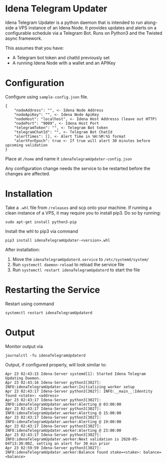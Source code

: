# Idena Telegram Updater

Idena Telegram Updater is a python daemon that is intended to run along-side a VPS instance of an Idena Node.
It provides updates and alerts on a configurable schedule via a Telegram Bot. Runs on Python3 and the Twisted async framework.

This assumes that you have:
- A Telegram bot token and chatId previously set
- A running Idena Node with a wallet and an APIKey

# Configuration
Configure using `sample-config.json` file.
```
{
    "nodeAddress": "", <- Idena Node Address
    "nodeApiKey": "", <- Idena Node ApiKey
    "nodeHost": "localhost", <- Idena Host Addresss (leave out HTTP)
    "nodePort": "9009", <- Idena Host Port
    "telegramToken": "", <- Telegram Bot token
    "telegramChatId": "", <- Telegram Bot ChatId
    "alertTimes": [], <- Alert Time in %H:%M:%S format
    "alertForEpoch": true <- If true will alert 30 minutes before upcoming validation
}
```
Place at `/home` and name it `idenaTelegramUpdater-config.json`

Any configuration change needs the service to be restarted before the changes are affected.

# Installation
Take a `.whl` file from `/releases` and scp onto your machine.
If running a clean instance of a VPS, it may require you to install pip3.
Do so by running:
``` shell
sudo apt-get install python3-pip
```

Install the whl to pip3 via command
``` shell
pip3 install idenaTelegramUpdater-<version>.whl
```
After installation: 
1. Move the `idenaTelegramUpdaterd.service` to `/etc/systemd/system/`
2. Run `systemctl daemon-reload` to reload the service file
3. Run `systemctl restart idenaTelegramUpdaterd` to start the file

# Restarting the Service
Restart using command
```
systemctl restart idenaTelegramUpdaterd
```

# Output
Monitor output via 
```
journalctl -fu idenaTelegramUpdaterd
```

Output, if configured properly, will look similar to:
```
Apr 23 02:43:15 Idena-Server systemd[1]: Started Idena Telegram Updating Daemon.
Apr 23 02:43:16 Idena-Server python3[3027]: INFO:idenaTelegramUpdater.worker:Initializing worker setup
Apr 23 02:43:17 Idena-Server python3[3027]: INFO:__main__:Identity found <state>: <address>
Apr 23 02:43:17 Idena-Server python3[3027]: INFO:idenaTelegramUpdater.worker:Alerting @ 03:00:00
Apr 23 02:43:17 Idena-Server python3[3027]: INFO:idenaTelegramUpdater.worker:Alerting @ 15:00:00
Apr 23 02:43:17 Idena-Server python3[3027]: INFO:idenaTelegramUpdater.worker:Alerting @ 19:00:00
Apr 23 02:43:17 Idena-Server python3[3027]: INFO:idenaTelegramUpdater.worker:Alerting @ 23:00:00
Apr 23 02:43:17 Idena-Server python3[3027]: INFO:idenaTelegramUpdater.worker:Next validation is 2020-05-04T13:30:00Z, setting an alert for 30 min prior
Apr 23 02:59:59 Idena-Server python3[3027]: INFO:idenaTelegramUpdater.worker:Balance found stake=<stake>: balance=<balance>
```

